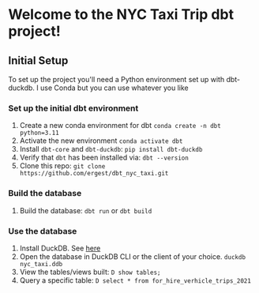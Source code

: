# Welcome to the NYC Taxi Trip dbt project!

## Initial Setup

To set up the project you'll need a Python environment set up with dbt-duckdb. I use Conda but you can use whatever you like

### Set up the initial dbt environment
1. Create a new conda environment for dbt `conda create -n dbt python=3.11`
2. Activate the new environment `conda activate dbt`
3. Install `dbt-core` and `dbt-duckdb`: `pip install dbt-duckdb`
4. Verify that `dbt` has been installed via: `dbt --version`
5. Clone this repo: `git clone https://github.com/ergest/dbt_nyc_taxi.git`

### Build the database
1. Build the database: `dbt run` or `dbt build`

### Use the database
1. Install DuckDB. See [here](https://duckdb.org/#quickinstall)
2. Open the database in DuckDB CLI or the client of your choice. `duckdb nyc_taxi.ddb`
3. View the tables/views built: `D show tables;`
4. Query a specific table: `D select * from for_hire_verhicle_trips_2021`
